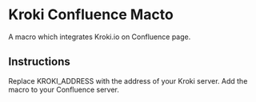 # Kroki Confluence Macto

A macro which integrates Kroki.io on Confluence page.

## Instructions

Replace KROKI_ADDRESS with the address of your Kroki server.
Add the macro to your Confluence server.

